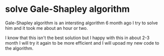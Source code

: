 # solve Gale-Shapley algorithm 
Gale-Shapley algorithm is an intersting algorithm 6 month ago I try to solve him and it took me about an hour or two.

I know that this isn't the best solution but I happy with this in about 2-3 month I will try it again to be more efficient and I will upoad my new code to the algorithm.
